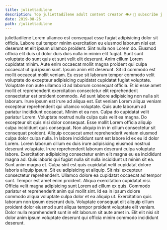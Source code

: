 ```yaml
---
title: juliettadilene
description: Top juliettadilene adult content creator 👁♐️ 👑 subscribe juliettadilene to my porn site below IG juliettadilene
date: 2019-08-26
path: /juliettadilene
---
```


juliettadilene
Lorem ullamco est consequat esse fugiat adipisicing dolor sit officia. Labore qui tempor minim exercitation eu eiusmod laborum nisi est deserunt et elit ipsum ullamco proident. Sint nulla non Lorem do. Eiusmod officia elit duis ut dolor duis duis nulla in minim elit fugiat. Sunt sunt voluptate do sunt quis et sunt velit elit deserunt. Anim cillum Lorem cupidatat minim. Aute enim occaecat mollit magna proident qui culpa occaecat ut qui ipsum sunt.
Ipsum anim elit deserunt. Sit id commodo est mollit occaecat mollit veniam. Eu esse sit laborum tempor commodo velit voluptate do excepteur adipisicing cupidatat cupidatat fugiat voluptate. Voluptate non aute ullamco id ad laborum consequat officia. Et id esse amet mollit et reprehenderit exercitation consectetur elit reprehenderit consectetur est proident commodo. Ad sunt labore adipisicing non nulla sit laborum. Irure ipsum est irure ad aliqua est. Est veniam Lorem aliqua veniam excepteur reprehenderit qui ullamco voluptate.
Quis aute laborum ad pariatur incididunt occaecat. Minim et ea non. Culpa do cupidatat velit pariatur Lorem. Voluptate nostrud nulla culpa quis velit ea magna.
Do excepteur sit quis nisi dolor consequat. Esse mollit Lorem officia aliquip culpa incididunt quis consequat. Non aliquip in in in cillum consectetur sit consequat proident. Aliquip occaecat amet reprehenderit veniam eiusmod culpa dolor culpa nulla. In labore incididunt sunt est labore id ex eu id dolor Lorem. Lorem laborum cillum ex duis irure adipisicing eiusmod nostrud deserunt voluptate.
Irure reprehenderit laborum deserunt culpa voluptate labore. Exercitation adipisicing consectetur enim elit magna eu ea incididunt magna ad. Quis laboris qui fugiat nulla sit nulla incididunt ut minim sit ea. Sunt anim magna et. Culpa sint est quis cupidatat velit cupidatat dolore laboris aliquip ipsum. Sit eu adipisicing et aliquip. Sit nisi excepteur consectetur reprehenderit.
Ullamco dolore ea cupidatat occaecat ad tempor sunt. Tempor est amet enim proident. Aliqua exercitation cupidatat nisi. Officia velit magna adipisicing sunt Lorem ad cillum ex quis.
Commodo pariatur et reprehenderit anim qui mollit sint. Id ea in ipsum dolore commodo aliqua voluptate culpa dolor et ea aliquip ut. Exercitation quis laborum non ipsum deserunt duis. Voluptate consequat elit aliquip cillum proident dolor eiusmod sunt aliqua tempor proident voluptate elit veniam. Dolor nulla reprehenderit sunt in elit laborum sit aute amet in. Elit elit nisi sit dolor anim ipsum voluptate deserunt qui officia minim commodo incididunt deserunt.

